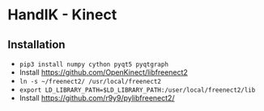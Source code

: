 # HandIK - Kinect

## Installation
* `pip3 install numpy cython pyqt5 pyqtgraph`
* Install https://github.com/OpenKinect/libfreenect2
* `ln -s ~/freenect2/ /usr/local/freenect2`
* `export LD_LIBRARY_PATH=$LD_LIBRARY_PATH:/user/local/freenect2/lib`
* Install https://github.com/r9y9/pylibfreenect2/

